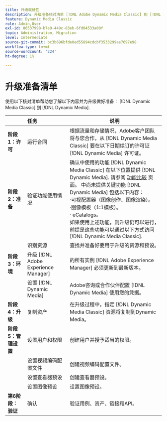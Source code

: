 ```yaml
---
title: 升级就绪性
description: 升级准备核对清单 [!DNL Adobe Dynamic Media Classic] 到 [!DNL Dynamic Media] 日期 [!DNL Adobe Experience Manager].
feature: Dynamic Media Classic
role: Admin,User
exl-id: 86537998-b7e9-449c-83eb-6fd04533a00f
topic: Administration, Migration
level: Intermediate
source-git-commit: bc3b696bfde0ed55894cdcbf3533299ae7697e98
workflow-type: tm+mt
source-wordcount: '224'
ht-degree: 1%

---
```


# 升级准备清单

使用以下核对清单帮助您了解以下内容并为升级做好准备： [!DNL Dynamic Media Classic] 到 [!DNL Dynamic Media].

|  | 任务 | 说明 |
| :--- | :--- | --- |
| **阶段1：许可** | 运行合同 | 根据流量和存储情况，Adobe客户团队将与您合作，从 [!DNL Dynamic Media Classic] 要在以下日期续订的许可证 [!DNL Dynamic Media] 许可证。 |
| **阶段2：准备** | 验证功能使用情况 | 确认中使用的功能 [!DNL Dynamic Media Classic] 在以下位置提供 [!DNL Dynamic Media]. 请参阅 [功能比较](/help/using/upgrade-feature-comparison.md) 页面。 中尚未提供关键功能 [!DNL Dynamic Media] 包括以下内容：<br>·可视配置器（图像创作、图像渲染）。<br>·图像模板（1:1模板）。<br>· eCatalogs。<br>如果使用上述功能，则升级仍可以进行，前提是这些功能可以通过以下方式访问 [!DNL Dynamic Media Classic]. |
|   | 识别资源 | 查找并准备好要用于升级的资源和预设。 |
| **阶段3：环境** | 升级 [!DNL Adobe Experience Manager] | 的所有实例 [!DNL Adobe Experience Manager] 必须更新到最新版本。 |
|   | 设置 [!DNL Dynamic Media] | Adobe咨询或合作伙伴配置 [!DNL Dynamic Media] 使用您的凭据。 |
| **阶段4：升级** | 复制资产 | 在升级过程中，指定 [!DNL Dynamic Media Classic] 资源将复制到Dynamic Media。 |
| **阶段5：管理设置** | 设置用户和权限 | 创建用户并授予适当的权限。 |
|   | 设置视频编码配置文件 | 创建视频编码配置文件。 |
|   | 设置查看器预设 | 创建查看器预设。 |
|   | 设置图像预设 | 设置图像预设。 |
| **第6阶段：验证** | 确认 | 验证用例、资产、链接和API。 |

